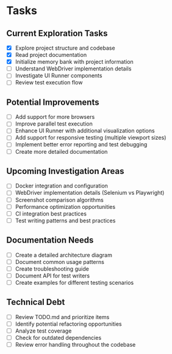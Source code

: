 # Tasks

## Current Exploration Tasks

- [x] Explore project structure and codebase
- [x] Read project documentation
- [x] Initialize memory bank with project information
- [ ] Understand WebDriver implementation details
- [ ] Investigate UI Runner components
- [ ] Review test execution flow

## Potential Improvements

- [ ] Add support for more browsers
- [ ] Improve parallel test execution
- [ ] Enhance UI Runner with additional visualization options
- [ ] Add support for responsive testing (multiple viewport sizes)
- [ ] Implement better error reporting and test debugging
- [ ] Create more detailed documentation

## Upcoming Investigation Areas

- [ ] Docker integration and configuration
- [ ] WebDriver implementation details (Selenium vs Playwright)
- [ ] Screenshot comparison algorithms
- [ ] Performance optimization opportunities
- [ ] CI integration best practices
- [ ] Test writing patterns and best practices

## Documentation Needs

- [ ] Create a detailed architecture diagram
- [ ] Document common usage patterns
- [ ] Create troubleshooting guide
- [ ] Document API for test writers
- [ ] Create examples for different testing scenarios

## Technical Debt

- [ ] Review TODO.md and prioritize items
- [ ] Identify potential refactoring opportunities
- [ ] Analyze test coverage
- [ ] Check for outdated dependencies
- [ ] Review error handling throughout the codebase
